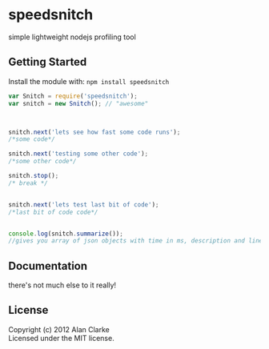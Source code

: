 # speedsnitch

simple lightweight nodejs profiling tool

## Getting Started
Install the module with: `npm install speedsnitch`

```javascript
var Snitch = require('speedsnitch');
var snitch = new Snitch(); // "awesome"



snitch.next('lets see how fast some code runs');
/*some code*/

snitch.next('testing some other code');
/*some other code*/

snitch.stop();
/* break */


snitch.next('lets test last bit of code');
/*last bit of code code*/


console.log(snitch.summarize());
//gives you array of json objects with time in ms, description and line numbers, ordered by most expensive bit of code

```

## Documentation
there's not much else to it really!

## License
Copyright (c) 2012 Alan Clarke  
Licensed under the MIT license.
